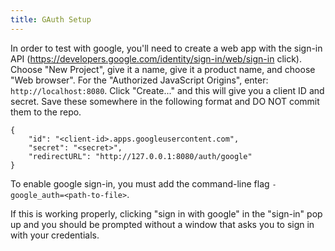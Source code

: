 ```yaml
---
title: GAuth Setup
---
```


In order to test with google, you'll need to create a web app with the sign-in API (https://developers.google.com/identity/sign-in/web/sign-in click). Choose "New Project", give it a name,  give it a product name, and choose "Web browser".  For the "Authorized JavaScript Origins", enter: `http://localhost:8080`.  Click "Create..." and this will give you a client ID and secret.  Save these somewhere in the following format and DO NOT commit them to the repo.
```
{
    "id": "<client-id>.apps.googleusercontent.com",
    "secret": "<secret>",
    "redirectURL": "http://127.0.0.1:8080/auth/google"
}
```

To enable google sign-in, you must add the command-line flag `-google_auth=<path-to-file>`.

If this is working properly, clicking "sign in with google" in the "sign-in" pop up and you should be prompted without a window that asks you to sign in with your credentials.
